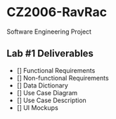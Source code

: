 # CZ2006-RavRac
Software Engineering Project 

## Lab #1 Deliverables

- [] Functional Requirements
- [] Non-functional Requirements
- [] Data Dictionary
- [] Use Case Diagram
- [] Use Case Description
- [] UI Mockups


